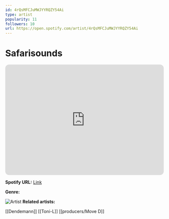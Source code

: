 ```yaml
---
id: 4rQsMFCJuMWJYYRQZY54Ai
type: artist
popularity: 11
followers: 10
url: https://open.spotify.com/artist/4rQsMFCJuMWJYYRQZY54Ai
---
```

# Safarisounds

<iframe style="border-radius:12px" src="https://open.spotify.com/embed/artist/4rQsMFCJuMWJYYRQZY54Ai" width="100%" height="352" frameBorder="0" allowfullscreen="" allow="autoplay; clipboard-write; encrypted-media; fullscreen; picture-in-picture" loading="lazy"></iframe>

**Spotify URL:** [Link](https://open.spotify.com/artist/4rQsMFCJuMWJYYRQZY54Ai)

**Genre:** 

![Artist](https://i.scdn.co/image/ab67616d0000b2731616f16f8d254348cb3f23af)
**Related artists:**

[[Dendemann]]
[[Toni-L]]
[[producers/Move D]]
